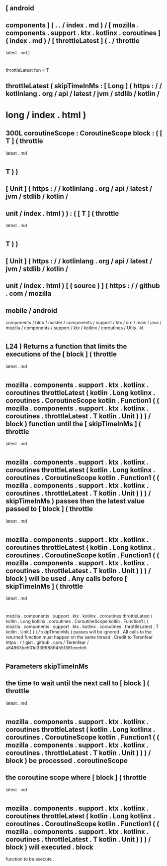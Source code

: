 [
android
-
components
]
(
.
.
/
index
.
md
)
/
[
mozilla
.
components
.
support
.
ktx
.
kotlinx
.
coroutines
]
(
index
.
md
)
/
[
throttleLatest
]
(
.
/
throttle
-
latest
.
md
)
#
throttleLatest
fun
<
T
>
throttleLatest
(
skipTimeInMs
:
[
Long
]
(
https
:
/
/
kotlinlang
.
org
/
api
/
latest
/
jvm
/
stdlib
/
kotlin
/
-
long
/
index
.
html
)
=
300L
coroutineScope
:
CoroutineScope
block
:
(
[
T
]
(
throttle
-
latest
.
md
#
T
)
)
-
>
[
Unit
]
(
https
:
/
/
kotlinlang
.
org
/
api
/
latest
/
jvm
/
stdlib
/
kotlin
/
-
unit
/
index
.
html
)
)
:
(
[
T
]
(
throttle
-
latest
.
md
#
T
)
)
-
>
[
Unit
]
(
https
:
/
/
kotlinlang
.
org
/
api
/
latest
/
jvm
/
stdlib
/
kotlin
/
-
unit
/
index
.
html
)
[
(
source
)
]
(
https
:
/
/
github
.
com
/
mozilla
-
mobile
/
android
-
components
/
blob
/
master
/
components
/
support
/
ktx
/
src
/
main
/
java
/
mozilla
/
components
/
support
/
ktx
/
kotlinx
/
coroutines
/
Utils
.
kt
#
L24
)
Returns
a
function
that
limits
the
executions
of
the
[
block
]
(
throttle
-
latest
.
md
#
mozilla
.
components
.
support
.
ktx
.
kotlinx
.
coroutines
throttleLatest
(
kotlin
.
Long
kotlinx
.
coroutines
.
CoroutineScope
kotlin
.
Function1
(
(
mozilla
.
components
.
support
.
ktx
.
kotlinx
.
coroutines
.
throttleLatest
.
T
kotlin
.
Unit
)
)
)
/
block
)
function
until
the
[
skipTimeInMs
]
(
throttle
-
latest
.
md
#
mozilla
.
components
.
support
.
ktx
.
kotlinx
.
coroutines
throttleLatest
(
kotlin
.
Long
kotlinx
.
coroutines
.
CoroutineScope
kotlin
.
Function1
(
(
mozilla
.
components
.
support
.
ktx
.
kotlinx
.
coroutines
.
throttleLatest
.
T
kotlin
.
Unit
)
)
)
/
skipTimeInMs
)
passes
then
the
latest
value
passed
to
[
block
]
(
throttle
-
latest
.
md
#
mozilla
.
components
.
support
.
ktx
.
kotlinx
.
coroutines
throttleLatest
(
kotlin
.
Long
kotlinx
.
coroutines
.
CoroutineScope
kotlin
.
Function1
(
(
mozilla
.
components
.
support
.
ktx
.
kotlinx
.
coroutines
.
throttleLatest
.
T
kotlin
.
Unit
)
)
)
/
block
)
will
be
used
.
Any
calls
before
[
skipTimeInMs
]
(
throttle
-
latest
.
md
#
mozilla
.
components
.
support
.
ktx
.
kotlinx
.
coroutines
throttleLatest
(
kotlin
.
Long
kotlinx
.
coroutines
.
CoroutineScope
kotlin
.
Function1
(
(
mozilla
.
components
.
support
.
ktx
.
kotlinx
.
coroutines
.
throttleLatest
.
T
kotlin
.
Unit
)
)
)
/
skipTimeInMs
)
passes
will
be
ignored
.
All
calls
to
the
returned
function
must
happen
on
the
same
thread
.
Credit
to
Terenfear
https
:
/
/
gist
.
github
.
com
/
Terenfear
/
a84863be501d3399889455f391eeefe5
#
#
#
Parameters
skipTimeInMs
-
the
time
to
wait
until
the
next
call
to
[
block
]
(
throttle
-
latest
.
md
#
mozilla
.
components
.
support
.
ktx
.
kotlinx
.
coroutines
throttleLatest
(
kotlin
.
Long
kotlinx
.
coroutines
.
CoroutineScope
kotlin
.
Function1
(
(
mozilla
.
components
.
support
.
ktx
.
kotlinx
.
coroutines
.
throttleLatest
.
T
kotlin
.
Unit
)
)
)
/
block
)
be
processed
.
coroutineScope
-
the
coroutine
scope
where
[
block
]
(
throttle
-
latest
.
md
#
mozilla
.
components
.
support
.
ktx
.
kotlinx
.
coroutines
throttleLatest
(
kotlin
.
Long
kotlinx
.
coroutines
.
CoroutineScope
kotlin
.
Function1
(
(
mozilla
.
components
.
support
.
ktx
.
kotlinx
.
coroutines
.
throttleLatest
.
T
kotlin
.
Unit
)
)
)
/
block
)
will
executed
.
block
-
function
to
be
execute
.
